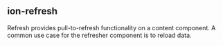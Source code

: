 <h2>ion-refresh</h2>

Refresh provides pull-to-refresh functionality on a content component. A common use case for the refresher component is to reload data. 